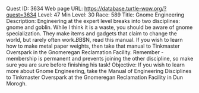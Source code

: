 Quest ID: 3634
Web page URL: https://database.turtle-wow.org/?quest=3634
Level: 47
Min Level: 30
Race: 589
Title: Gnome Engineering
Description: Engineering at the expert level breaks into two disciplines: gnome and goblin. While I think it is a waste, you should be aware of gnome specialization. They make items and gadgets that claim to change the world, but rarely often work.$B$B$N, read this manual. If you wish to learn how to make metal paper weights, then take that manual to Tinkmaster Overspark in the Gnomeregan Reclamation Facility. Remember - membership is permanent and prevents joining the other discipline, so make sure you are sure before finishing his task!
Objective: If you wish to learn more about Gnome Engineering, take the Manual of Engineering Disciplines to Tinkmaster Overspark at the Gnomeregan Reclamation Facility in Dun Morogh.
